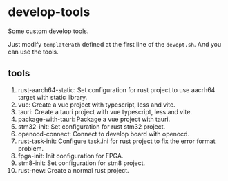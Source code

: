 # develop-tools

Some custom develop tools.

Just modify `templatePath` defined at the first line of the `devopt.sh`. And you can use the tools.

## tools

1. rust-aarch64-static: Set configuration for rust project to use aacrh64 target with static library.
2. vue: Create a vue project with typescript, less and vite.
3. tauri: Create a tauri project with vue typescript, less and vite.
4. package-with-tauri: Package a vue project with tauri.
5. stm32-init: Set configuration for rust stm32 project.
6. openocd-connect: Connect to develop board with openocd.
7. rust-task-init: Configure task.ini for rust project to fix the error format problem.
8. fpga-init: Init configuration for FPGA.
9. stm8-init: Set configuration for stm8 project.
10. rust-new: Create a normal rust project.
